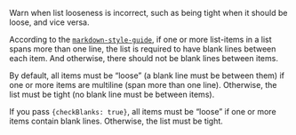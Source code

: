 Warn when list looseness is incorrect, such as being tight
when it should be loose, and vice versa.

According to the [`markdown-style-guide`](http://www.cirosantilli.com/markdown-style-guide/),
if one or more list-items in a list spans more than one line,
the list is required to have blank lines between each item.
And otherwise, there should not be blank lines between items.

By default, all items must be “loose” (a blank line must be between
them) if one or more items are multiline (span more than one line).
Otherwise, the list must be tight (no blank line must be between
items).

If you pass `{checkBlanks: true}`, all items must be “loose” if one or
more items contain blank lines.  Otherwise, the list must be tight.